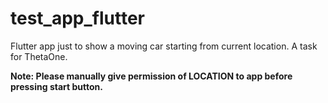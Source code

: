 # test_app_flutter
Flutter app just to show a moving car starting from current location. A task for ThetaOne.

<b>Note: Please manually give permission of LOCATION to app before pressing start button.</b> 
